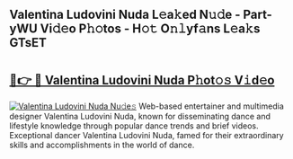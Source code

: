 ## Valentina Ludovini Nuda L𝚎a𝚔ed N𝚞𝚍e - Part-yWU Vi𝚍𝚎o P𝚑𝚘tos - H𝚘𝚝 O𝚗𝚕yf𝚊ns L𝚎a𝚔s GTsET

# <h2><a href="http://kf8q94c.oniu.top/?m=Valentina+Ludovini+Nuda">🔗👉 🔴 Valentina Ludovini Nuda P𝚑ot𝚘𝚜 V𝚒d𝚎o</a></h2>

[![Valentina Ludovini Nuda Nu𝚍e𝚜](https://i.imgur.com/0qMVB7G.gif)](http://kf8q94c.oniu.top/?m=Valentina+Ludovini+Nuda)
Web-based entertainer and multimedia designer Valentina Ludovini Nuda, known for disseminating dance and lifestyle knowledge through popular dance trends and brief videos. Exceptional dancer Valentina Ludovini Nuda, famed for their extraordinary skills and accomplishments in the world of dance.  
